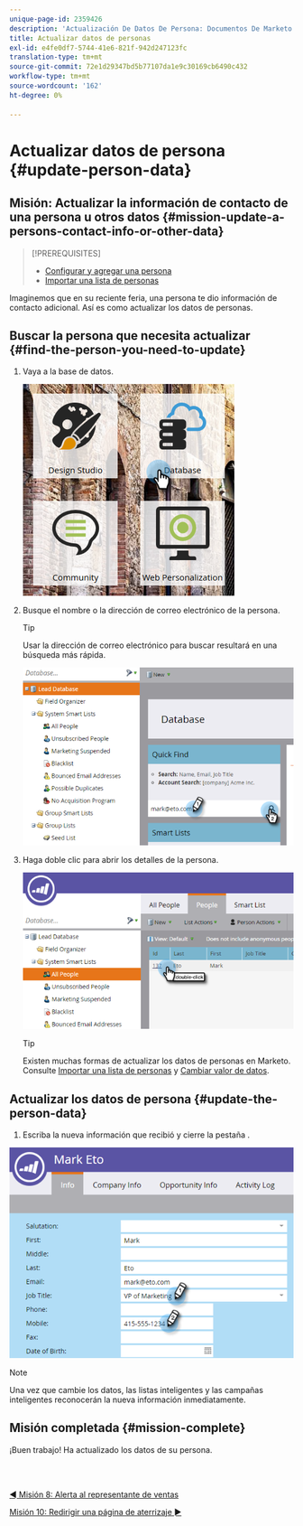```yaml
---
unique-page-id: 2359426
description: 'Actualización De Datos De Persona: Documentos De Marketo: Documentación Del Producto'
title: Actualizar datos de personas
exl-id: e4fe0df7-5744-41e6-821f-942d247123fc
translation-type: tm+mt
source-git-commit: 72e1d29347bd5b77107da1e9c30169cb6490c432
workflow-type: tm+mt
source-wordcount: '162'
ht-degree: 0%

---
```


# Actualizar datos de persona {#update-person-data}

## Misión: Actualizar la información de contacto de una persona u otros datos {#mission-update-a-persons-contact-info-or-other-data}

>[!PREREQUISITES]
>
>* [Configurar y agregar una persona](/help/marketo/getting-started/quick-wins/get-set-up-and-add-a-person.md)
>* [Importar una lista de personas](/help/marketo/getting-started/quick-wins/import-a-list-of-people.md)


Imaginemos que en su reciente feria, una persona te dio información de contacto adicional. Así es como actualizar los datos de personas.

## Buscar la persona que necesita actualizar {#find-the-person-you-need-to-update}

1. Vaya a la base de datos.

   ![](assets/db-3.png)

1. Busque el nombre o la dirección de correo electrónico de la persona.

   >[!TIP]
   >
   >Usar la dirección de correo electrónico para buscar resultará en una búsqueda más rápida.

   ![](assets/two-rubiks.png)

1. Haga doble clic para abrir los detalles de la persona.

   ![](assets/three-rubiks.png)

   >[!TIP]
   >
   >Existen muchas formas de actualizar los datos de personas en Marketo. Consulte [Importar una lista de personas](/help/marketo/getting-started/quick-wins/import-a-list-of-people.md) y [Cambiar valor de datos](/help/marketo/product-docs/core-marketo-concepts/smart-campaigns/flow-actions/change-data-value.md).

## Actualizar los datos de persona {#update-the-person-data}

1. Escriba la nueva información que recibió y cierre la pestaña .

![](assets/four-rubiks.png)

>[!NOTE]
>
>Una vez que cambie los datos, las listas inteligentes y las campañas inteligentes reconocerán la nueva información inmediatamente.

## Misión completada {#mission-complete}

¡Buen trabajo! Ha actualizado los datos de su persona.

<br> 

[◄ Misión 8: Alerta al representante de ventas](/help/marketo/getting-started/quick-wins/alert-the-sales-rep.md)

[Misión 10: Redirigir una página de aterrizaje ►](/help/marketo/getting-started/quick-wins/redirect-a-landing-page.md)
